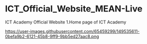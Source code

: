 # ICT_Official_Website_MEAN-Live
ICT Academy Official Website
1.Home page of ICT Academy 

https://user-images.githubusercontent.com/65459299/149535611-0befa9b2-6121-45b8-9ff9-9bb5ed27aac8.png


